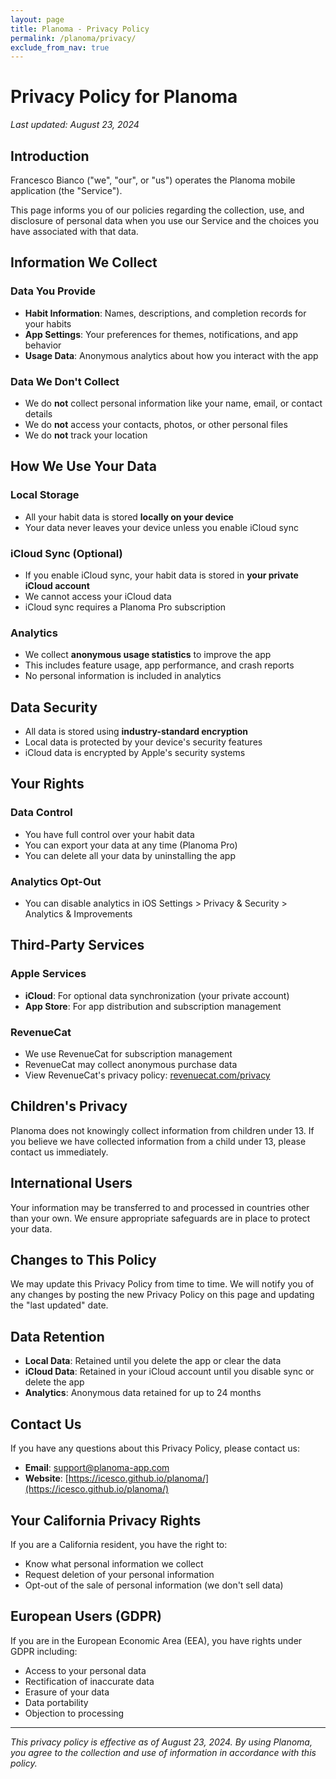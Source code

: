 ```yaml
---
layout: page
title: Planoma - Privacy Policy
permalink: /planoma/privacy/
exclude_from_nav: true
---
```


# Privacy Policy for Planoma

*Last updated: August 23, 2024*

## Introduction

Francesco Bianco ("we", "our", or "us") operates the Planoma mobile application (the "Service").

This page informs you of our policies regarding the collection, use, and disclosure of personal data when you use our Service and the choices you have associated with that data.

## Information We Collect

### Data You Provide
- **Habit Information**: Names, descriptions, and completion records for your habits
- **App Settings**: Your preferences for themes, notifications, and app behavior
- **Usage Data**: Anonymous analytics about how you interact with the app

### Data We Don't Collect
- We do **not** collect personal information like your name, email, or contact details
- We do **not** access your contacts, photos, or other personal files
- We do **not** track your location

## How We Use Your Data

### Local Storage
- All your habit data is stored **locally on your device**
- Your data never leaves your device unless you enable iCloud sync

### iCloud Sync (Optional)
- If you enable iCloud sync, your habit data is stored in **your private iCloud account**
- We cannot access your iCloud data
- iCloud sync requires a Planoma Pro subscription

### Analytics
- We collect **anonymous usage statistics** to improve the app
- This includes feature usage, app performance, and crash reports
- No personal information is included in analytics

## Data Security

- All data is stored using **industry-standard encryption**
- Local data is protected by your device's security features
- iCloud data is encrypted by Apple's security systems

## Your Rights

### Data Control
- You have full control over your habit data
- You can export your data at any time (Planoma Pro)
- You can delete all your data by uninstalling the app

### Analytics Opt-Out
- You can disable analytics in iOS Settings > Privacy & Security > Analytics & Improvements

## Third-Party Services

### Apple Services
- **iCloud**: For optional data synchronization (your private account)
- **App Store**: For app distribution and subscription management

### RevenueCat
- We use RevenueCat for subscription management
- RevenueCat may collect anonymous purchase data
- View RevenueCat's privacy policy: [revenuecat.com/privacy](https://www.revenuecat.com/privacy)

## Children's Privacy

Planoma does not knowingly collect information from children under 13. If you believe we have collected information from a child under 13, please contact us immediately.

## International Users

Your information may be transferred to and processed in countries other than your own. We ensure appropriate safeguards are in place to protect your data.

## Changes to This Policy

We may update this Privacy Policy from time to time. We will notify you of any changes by posting the new Privacy Policy on this page and updating the "last updated" date.

## Data Retention

- **Local Data**: Retained until you delete the app or clear the data
- **iCloud Data**: Retained in your iCloud account until you disable sync or delete the app
- **Analytics**: Anonymous data retained for up to 24 months

## Contact Us

If you have any questions about this Privacy Policy, please contact us:

- **Email**: [support@planoma-app.com](mailto:support@planoma-app.com)
- **Website**: [https://icesco.github.io/planoma/](https://icesco.github.io/planoma/)

## Your California Privacy Rights

If you are a California resident, you have the right to:
- Know what personal information we collect
- Request deletion of your personal information
- Opt-out of the sale of personal information (we don't sell data)

## European Users (GDPR)

If you are in the European Economic Area (EEA), you have rights under GDPR including:
- Access to your personal data
- Rectification of inaccurate data
- Erasure of your data
- Data portability
- Objection to processing

---

*This privacy policy is effective as of August 23, 2024. By using Planoma, you agree to the collection and use of information in accordance with this policy.*